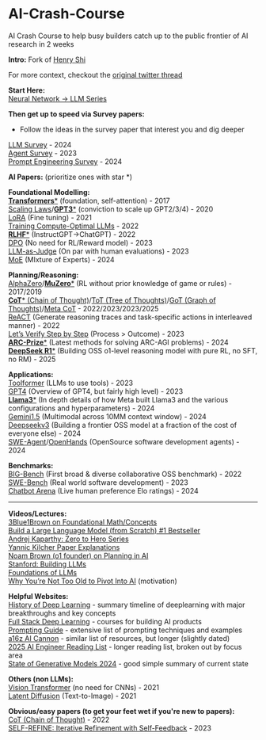 # AI-Crash-Course
AI Crash Course to help busy builders catch up to the public frontier of AI research in 2 weeks

**Intro:**  Fork of [Henry Shi](https://www.linkedin.com/in/henrythe9th/) 

For more context, checkout the [original twitter thread](https://x.com/henrythe9ths/status/1877056425454719336)

**Start Here:**  
[Neural Network \-\> LLM Series](https://www.youtube.com/watch?v=aircAruvnKk&list=PLZHQObOWTQDNU6R1_67000Dx_ZCJB-3pi)

**Then get up to speed via Survey papers:**

- Follow the ideas in the survey paper that interest you and dig deeper

[LLM Survey](https://arxiv.org/pdf/2402.06196v2) \- 2024  
[Agent Survey](https://arxiv.org/pdf/2308.11432) \- 2023  
[Prompt Engineering Survey](https://arxiv.org/pdf/2406.06608) \- 2024

**AI Papers:** (prioritize ones with star \*)

**Foundational Modelling:**  
[**Transformers**\*](https://arxiv.org/pdf/1706.03762) (foundation, self-attention) \- 2017  
[Scaling Laws](https://arxiv.org/pdf/2001.08361)/[**GPT3**\*](https://arxiv.org/pdf/2005.14165) (conviction to scale up GPT2/3/4) \- 2020  
[LoRA](https://arxiv.org/abs/2106.09685) (Fine tuning) \- 2021  
[Training Compute-Optimal LLMs](https://arxiv.org/pdf/2203.15556) \- 2022  
[**RLHF**\*](https://arxiv.org/pdf/2203.02155) (InstructGPT-\>ChatGPT) \- 2022  
[DPO](https://arxiv.org/pdf/2305.18290) (No need for RL/Reward model) \- 2023  
[LLM-as-Judge](https://arxiv.org/pdf/2306.05685) (On par with human evaluations) \- 2023  
[MoE](https://arxiv.org/pdf/2401.04088) (MIxture of Experts) \- 2024  

**Planning/Reasoning:**  
[AlphaZero](https://arxiv.org/pdf/1712.01815)/[**MuZero**\*](https://arxiv.org/pdf/1911.08265) (RL without prior knowledge of game or rules) \- 2017/2019  
[**CoT**\* (Chain of Thought)](https://arxiv.org/pdf/2201.11903)/[ToT (Tree of Thoughts)](https://arxiv.org/pdf/2305.10601)/[GoT (Graph of Thoughts)](https://arxiv.org/pdf/2308.09687)/[Meta CoT](https://arxiv.org/pdf/2501.04682) \- 2022/2023/2023/2025  
[ReACT](https://arxiv.org/pdf/2210.03629) (Generate reasoning traces and task-specific actions in interleaved manner) \- 2022  
[Let’s Verify Step by Step](https://arxiv.org/pdf/2305.20050) (Process \> Outcome) \- 2023  
[**ARC-Prize**\*](https://arxiv.org/pdf/2412.04604) (Latest methods for solving ARC-AGI problems) \- 2024  
[**DeepSeek R1**\*](https://arxiv.org/pdf/2501.12948v1) (Building OSS o1-level reasoning model with pure RL, no SFT, no RM) \- 2025

**Applications:**  
[Toolformer](https://arxiv.org/pdf/2302.04761) (LLMs to use tools) \- 2023  
[GPT4](https://arxiv.org/pdf/2303.08774) (Overview of GPT4, but fairly high level) \- 2023  
[**Llama3**\*](https://arxiv.org/pdf/2407.21783) (In depth details of how Meta built Llama3 and the various configurations and hyperparameters) \- 2024  
[Gemini1.5](https://arxiv.org/pdf/2403.05530) (Multimodal across 10MM context window) \- 2024  
[Deepseekv3](https://github.com/deepseek-ai/DeepSeek-V3/blob/main/DeepSeek_V3.pdf) (Building a frontier OSS model at a fraction of the cost of everyone else) \- 2024  
[SWE-Agent](https://arxiv.org/pdf/2405.15793)/[OpenHands](https://arxiv.org/pdf/2407.16741) (OpenSource software development agents) \- 2024

**Benchmarks:**  
[BIG-Bench](https://arxiv.org/pdf/2206.04615) (First broad & diverse collaborative OSS benchmark) \- 2022  
[SWE-Bench](https://arxiv.org/pdf/2310.06770) (Real world software development) \- 2023  
[Chatbot Arena](https://arxiv.org/pdf/2403.04132) (Live human preference Elo ratings) \- 2024

<hr />

**Videos/Lectures:**  
[3Blue1Brown on Foundational Math/Concepts](https://www.youtube.com/@3blue1brown)  
[Build a Large Language Model (from Scratch) \#1 Bestseller](https://www.amazon.com/Build-Large-Language-Model-Scratch/dp/1633437167)  
[Andrej Kaparthy: Zero to Hero Series](https://www.youtube.com/playlist?list=PLAqhIrjkxbuWI23v9cThsA9GvCAUhRvKZ)  
[Yannic Kilcher Paper Explanations](https://www.youtube.com/@YannicKilcher)  
[Noam Brown (o1 founder) on Planning in AI](https://www.youtube.com/watch?v=eaAonE58sLU)  
[Stanford: Building LLMs](https://www.youtube.com/watch?v=9vM4p9NN0Ts)  
[Foundations of LLMs](https://arxiv.org/pdf/2501.09223)  
[Why You’re Not Too Old to Pivot Into AI](https://www.latent.space/p/not-old) (motivation)

**Helpful Websites:**  
[History of Deep Learning](https://github.com/adam-maj/deep-learning?tab=readme-ov-file) \- summary timeline of deeplearning with major breakthroughs and key concepts  
[Full Stack Deep Learning](https://fullstackdeeplearning.com/) \- courses for building AI products  
[Prompting Guide](https://www.promptingguide.ai/) \- extensive list of prompting techniques and examples  
[a16z AI Cannon](https://a16z.com/ai-canon/) \- similar list of resources, but longer (slightly dated)  
[2025 AI Engineer Reading List](https://www.latent.space/p/2025-papers) \- longer reading list, broken out by focus area  
[State of Generative Models 2024](https://nrehiew.github.io/blog/2024/) \- good simple summary of current state

**Others (non LLMs):**  
[Vision Transformer](https://arxiv.org/pdf/2010.11929) (no need for CNNs) \- 2021  
[Latent Diffusion](https://arxiv.org/pdf/2112.10752) (Text-to-Image) \- 2021

**Obvious/easy papers (to get your feet wet if you're new to papers):**  
[CoT (Chain of Thought)](https://arxiv.org/pdf/2201.11903) \- 2022  
[SELF-REFINE: Iterative Refinement with Self-Feedback](https://arxiv.org/pdf/2303.17651) \- 2023  
